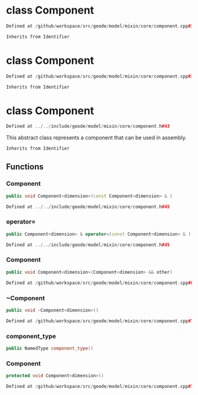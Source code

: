 # class Component

```cpp
Defined at /github/workspace/src/geode/model/mixin/core/component.cpp#107
```

```cpp
Inherits from Identifier
```



# class Component

```cpp
Defined at /github/workspace/src/geode/model/mixin/core/component.cpp#106
```

```cpp
Inherits from Identifier
```



# class Component

```cpp
Defined at ../../include/geode/model/mixin/core/component.h#43
```

 This abstract class represents a component that can be used in assembly.



```cpp
Inherits from Identifier
```



## Functions

### Component

```cpp
public void Component<dimension>(const Component<dimension> & )
```

```cpp
Defined at ../../include/geode/model/mixin/core/component.h#45
```

### operator=

```cpp
public Component<dimension> & operator=(const Component<dimension> & )
```

```cpp
Defined at ../../include/geode/model/mixin/core/component.h#45
```

### Component

```cpp
public void Component<dimension>(Component<dimension> && other)
```

```cpp
Defined at /github/workspace/src/geode/model/mixin/core/component.cpp#82
```

### ~Component

```cpp
public void ~Component<dimension>()
```

```cpp
Defined at /github/workspace/src/geode/model/mixin/core/component.cpp#72
```

### component_type

```cpp
public NamedType component_type()
```

### Component

```cpp
protected void Component<dimension>()
```

```cpp
Defined at /github/workspace/src/geode/model/mixin/core/component.cpp#77
```



